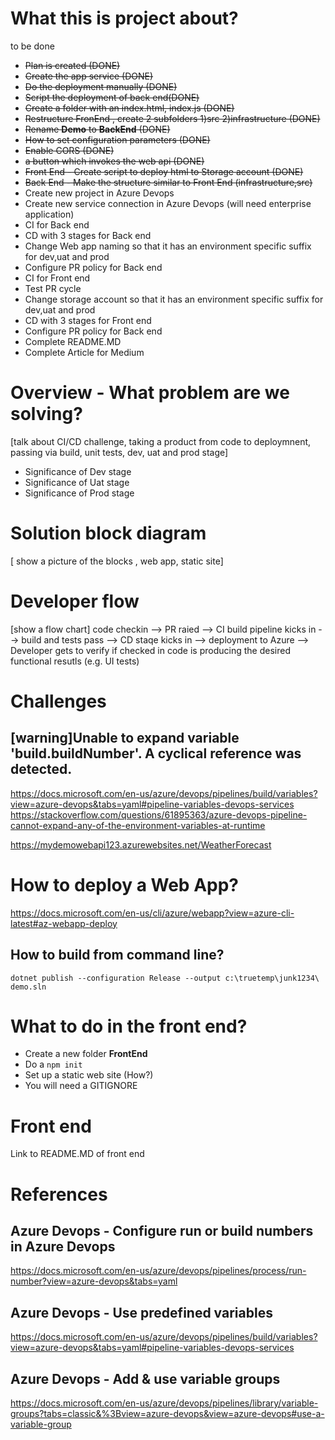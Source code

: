# What this is project about?
to be done

- ~~Plan is created (DONE)~~
- ~~Create the app service (DONE)~~
- ~~Do the deployment manually (DONE)~~
- ~~Script the deployment of back end(DONE)~~
- ~~Create a folder with an index.html, index.js  (DONE)~~
- ~~Restructure FronEnd , create 2 subfolders 1)src 2)infrastructure  (DONE)~~
- ~~Rename **Demo** to **BackEnd** (DONE)~~
- ~~How to set configuration parameters (DONE)~~
- ~~Enable CORS (DONE)~~
- ~~a button which invokes the web api (DONE)~~
- ~~Front End - Create script to deploy html to Storage account (DONE)~~
- ~~Back End - Make the structure similar to Front End (infrastructure,src)~~
- Create new project in Azure Devops
- Create new service connection in Azure Devops (will need enterprise application)
- CI for Back end
- CD with 3 stages for Back end
- Change Web app naming so that it has an environment specific suffix for dev,uat and prod
- Configure PR policy for Back end
- CI for Front end
- Test PR cycle
- Change storage account so that it has an environment specific suffix for dev,uat and prod
- CD with 3 stages for Front end
- Configure PR policy for Back end
- Complete README.MD
- Complete Article for Medium


# Overview - What problem are we solving?
[talk about CI/CD challenge, taking a product from code to deploymnent, passing via build, unit tests, dev, uat and prod stage]
- Significance of Dev stage
- Significance of Uat stage
- Significance of Prod stage

# Solution block diagram
[ show a picture of the blocks , web app, static site]

# Developer flow
[show a flow chart]
code checkin --> PR raied --> CI build pipeline kicks in --> build and tests pass --> CD staqe kicks in --> deployment to Azure --> Developer gets to verify if checked in code is producing the desired functional resutls (e.g. UI tests)



# Challenges
## [warning]Unable to expand variable 'build.buildNumber'. A cyclical reference was detected.
https://docs.microsoft.com/en-us/azure/devops/pipelines/build/variables?view=azure-devops&tabs=yaml#pipeline-variables-devops-services
https://stackoverflow.com/questions/61895363/azure-devops-pipeline-cannot-expand-any-of-the-environment-variables-at-runtime


https://mydemowebapi123.azurewebsites.net/WeatherForecast


# How to deploy a Web App?
https://docs.microsoft.com/en-us/cli/azure/webapp?view=azure-cli-latest#az-webapp-deploy


## How to build from command line?
```
dotnet publish --configuration Release --output c:\truetemp\junk1234\ demo.sln
```

# What to do in the front end?
- Create a new folder **FrontEnd**
- Do a `npm init`
- Set up a static web site (How?)
- You will need a GITIGNORE

# Front end
Link to README.MD of front end


# References
## Azure Devops - Configure run or build numbers in Azure Devops
https://docs.microsoft.com/en-us/azure/devops/pipelines/process/run-number?view=azure-devops&tabs=yaml

## Azure Devops - Use predefined variables
https://docs.microsoft.com/en-us/azure/devops/pipelines/build/variables?view=azure-devops&tabs=yaml#pipeline-variables-devops-services

## Azure Devops - Add & use variable groups
https://docs.microsoft.com/en-us/azure/devops/pipelines/library/variable-groups?tabs=classic&%3Bview=azure-devops&view=azure-devops#use-a-variable-group

